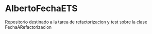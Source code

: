 # AlbertoFechaETS
Repositorio destinado a la tarea de refactorizacion y test sobre la clase FechaARefactorizacion
